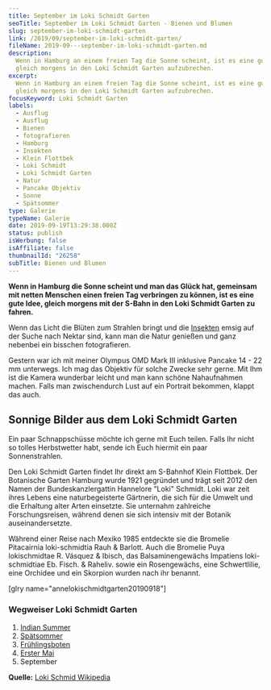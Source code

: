 ```yaml
---
title: September im Loki Schmidt Garten
seoTitle: September im Loki Schmidt Garten - Bienen und Blumen
slug: september-im-loki-schmidt-garten
link: /2019/09/september-im-loki-schmidt-garten/
fileName: 2019-09---september-im-loki-schmidt-garten.md
description:
  Wenn in Hamburg an einem freien Tag die Sonne scheint, ist es eine gute Idee,
  gleich morgens in den Loki Schmidt Garten aufzubrechen.
excerpt:
  Wenn in Hamburg an einem freien Tag die Sonne scheint, ist es eine gute Idee,
  gleich morgens in den Loki Schmidt Garten aufzubrechen.
focusKeyword: Loki Schmidt Garten
labels:
  - Ausflug
  - Ausflug
  - Bienen
  - fotografieren
  - Hamburg
  - Insekten
  - Klein Flottbek
  - Loki Schmidt
  - Loki Schmidt Garten
  - Natur
  - Pancake Objektiv
  - Sonne
  - Spätsommer
type: Galerie
typeName: Galerie
date: 2019-09-19T13:29:38.000Z
status: publish
isWerbung: false
isAffiliate: false
thumbnailId: "26258"
subTitle: Bienen und Blumen
---
```


<strong>Wenn in Hamburg die Sonne scheint und man das Glück hat, gemeinsam mit
netten Menschen einen freien Tag verbringen zu können, ist es eine gute Idee,
gleich morgens mit der S-Bahn in den Loki Schmidt Garten zu fahren.</strong>

Wenn das Licht die Blüten zum Strahlen bringt und die
<a href="http://cardamonchai.com/2019/05/insektenhotel-bienen-auf-dem-balkon/" target="_blank" rel="noopener">Insekten</a>
emsig auf der Suche nach Nektar sind, kann man die Natur genießen und ganz
nebenbei ein bisschen fotografieren.

Gestern war ich mit meiner Olympus OMD Mark III inklusive Pancake 14 - 22 mm
unterwegs. Ich mag das Objektiv für solche Zwecke sehr gerne. Mit Ihm ist die
Kamera wunderbar leicht und man kann schöne Nahaufnahmen machen. Falls man
zwischendurch Lust auf ein Portrait bekommen, klappt das auch.

## Sonnige Bilder aus dem Loki Schmidt Garten

Ein paar Schnappschüsse möchte ich gerne mit Euch teilen. Falls Ihr nicht so
tolles Herbstwetter habt, sende ich Euch hiermit ein paar Sonnenstrahlen.

Den Loki Schmidt Garten findet Ihr direkt am S-Bahnhof Klein Flottbek. Der
Botanische Garten Hamburg wurde 1921 gegründet und trägt seit 2012 den Namen der
Bundeskanzlergattin Hannelore "Loki" Schmidt. Loki war zeit ihres Lebens eine
naturbegeisterte Gärtnerin, die sich für die Umwelt und die Erhaltung alter
Arten einsetzte. Sie unternahm zahlreiche Forschungsreisen, während denen sie
sich intensiv mit der Botanik auseinandersetzte.

Während einer Reise nach Mexiko 1985 entdeckte sie die Bromelie Pitacairnia
loki-schmidtia Rauh &amp; Barlott. Auch die Bromelie Puya lokischmidtae R.
Vásquez &amp; Ibisch, das Balsaminengewächs Impatiens loki-schmidtiae Eb. Fisch.
&amp; Raheliv. sowie ein Rosengewächs, eine Schwertlilie, eine Orchidee und ein
Skorpion wurden nach ihr benannt.

[glry name="annelokischmidtgarten20190918"]

<h3><strong>Wegweiser Loki Schmidt Garten
</strong></h3>

<ol>
    <li><a href="http://cardamonchai.com/2015/09/indian-summer-im-loki-schmidt-garten/" target="_blank" rel="noopener">Indian Summer</a></li>
    <li><a href="http://cardamonchai.com/2016/08/spaetsommer-loki-schmidt-garten/">Spätsommer</a></li>
    <li><a href="http://cardamonchai.com/2017/03/fruehlingsboten-im-hamburger-loki-schmidt-garten/">Frühlingsboten</a></li>
    <li><a href="http://cardamonchai.com/2018/05/erster-mai-gegensaetze/">Erster Mai</a></li>
    <li>September</li>
</ol>

<strong>Quelle:</strong>
<a href="https://de.wikipedia.org/wiki/Loki_Schmidt" target="_blank" rel="noopener">Loki
Schmid Wikipedia</a>

